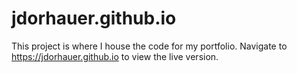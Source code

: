 # jdorhauer.github.io

This project is where I house the code for my portfolio. Navigate to <https://jdorhauer.github.io> to view the live version.
